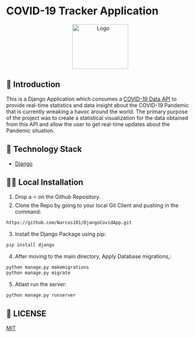 # COVID-19 Tracker Application

<p align="center">
  <a href="https://github.com/Narcos101/DjangoCovidApp">
    <img src="https://www.google.com/url?sa=i&url=https%3A%2F%2Fwww.cdc.gov%2Fmedia%2Fsubtopic%2Fimages.htm&psig=AOvVaw0p1QqWyUrPDqwmue2G6pWF&ust=1686298879354000&source=images&cd=vfe&ved=0CBEQjRxqFwoTCOjBjf-es_8CFQAAAAAdAAAAABAE" alt="Logo" width="150" height="120">
  </a>
  
  ## 📌 Introduction
  
  This is a Django Application which consumes a [COVID-19 Data API](https://github.com/mathdroid/covid-19-api) to provide real-time statistics and data insight about the COVID-19 Pandemic that is currently wreaking a havoc around the world. The primary purpose of the project was to create a statistical visualization for the data obtained from this API and allow the user to get real-time updates about the Pandemic situation.
  
  ## 🏁 Technology Stack

* [Django](https://www.djangoproject.com/)


## 🏃‍♂️ Local Installation

1. Drop a ⭐ on the Github Repository. 
2. Clone the Repo by going to your local Git Client and pushing in the command: 

```sh
https://github.com/Narcos101/DjangoCovidApp.git
```

3. Install the Django Package using pip: 
```sh
pip install django
```

4. After moving to the main directory, Apply Database migrations,:
```sh
python manage.py makemigrations
python manage.py migrate
```
5. Atlast run the server:
```sh
python manage.py runserver
```

## 📜 LICENSE

[MIT](https://github.com/HarshCasper/COVID-Tracker/blob/master/LICENSE)
